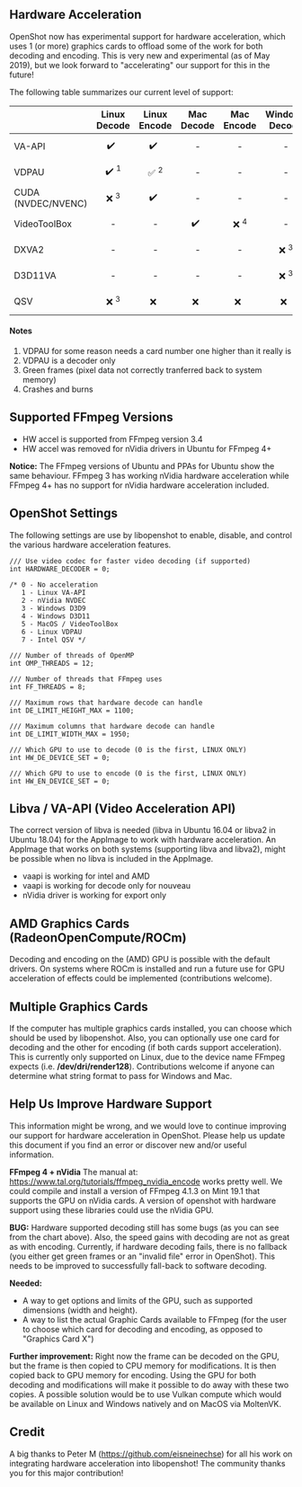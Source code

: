 ## Hardware Acceleration

OpenShot now has experimental support for hardware acceleration, which uses 1 (or more)
graphics cards to offload some of the work for both decoding and encoding. This is
very new and experimental (as of May 2019), but we look forward to "accelerating"
our support for this in the future!

The following table summarizes our current level of support:

|                    |  Linux Decode   |  Linux Encode   |    Mac Decode   |    Mac Encode   |  Windows Decode | Windows Encode  | Notes            |
|--------------------|:---------------:|:---------------:|:---------------:|:---------------:|:---------------:|:---------------:|------------------|
| VA-API             | ✔️ <sup> </sup> | ✔️ <sup> </sup> |      -          |        -        |        -        |        -        | *Linux Only*     |
| VDPAU              | ✔️ <sup>1</sup> | ✅ <sup>2</sup> |      -          |        -        |        -        |        -        | *Linux Only*     |
| CUDA (NVDEC/NVENC) | ❌ <sup>3</sup> | ✔️ <sup> </sup> |      -          |        -        |        -        | ✔️ <sup> </sup> | *Cross Platform* |
| VideoToolBox       |           -     |         -       | ✔️ <sup> </sup> | ❌ <sup>4</sup> |        -        |       -         | *Mac Only*       |
| DXVA2              |           -     |         -       |      -          |        -        | ❌ <sup>3</sup> |       -         | *Windows Only*   |
| D3D11VA            |           -     |         -       |      -          |        -        | ❌ <sup>3</sup> |       -         | *Windows Only*   |
| QSV                | ❌ <sup>3</sup> | ❌ <sup> </sup> | ❌ <sup> </sup> | ❌ <sup> </sup> | ❌ <sup> </sup> | ❌ <sup> </sup> | *Cross Platform* |

#### Notes

1.  VDPAU for some reason needs a card number one higher than it really is
2.  VDPAU is a decoder only
3.  Green frames (pixel data not correctly tranferred back to system memory)
4.  Crashes and burns

## Supported FFmpeg Versions

*   HW accel is supported from FFmpeg version 3.4
*   HW accel was removed for nVidia drivers in Ubuntu for FFmpeg 4+

**Notice:** The FFmpeg versions of Ubuntu and PPAs for Ubuntu show the
same behaviour. FFmpeg 3 has working nVidia hardware acceleration while
FFmpeg 4+ has no support for nVidia hardware acceleration
included.

## OpenShot Settings

The following settings are use by libopenshot to enable, disable, and control
the various hardware acceleration features.

```{cpp}
/// Use video codec for faster video decoding (if supported)
int HARDWARE_DECODER = 0;

/* 0 - No acceleration
   1 - Linux VA-API
   2 - nVidia NVDEC
   3 - Windows D3D9
   4 - Windows D3D11
   5 - MacOS / VideoToolBox
   6 - Linux VDPAU
   7 - Intel QSV */

/// Number of threads of OpenMP
int OMP_THREADS = 12;

/// Number of threads that FFmpeg uses
int FF_THREADS = 8;

/// Maximum rows that hardware decode can handle
int DE_LIMIT_HEIGHT_MAX = 1100;

/// Maximum columns that hardware decode can handle
int DE_LIMIT_WIDTH_MAX = 1950;

/// Which GPU to use to decode (0 is the first, LINUX ONLY)
int HW_DE_DEVICE_SET = 0;

/// Which GPU to use to encode (0 is the first, LINUX ONLY)
int HW_EN_DEVICE_SET = 0;
```

## Libva / VA-API (Video Acceleration API)

The correct version of libva is needed (libva in Ubuntu 16.04 or libva2
in Ubuntu 18.04) for the AppImage to work with hardware acceleration.
An AppImage that works on both systems (supporting libva and libva2),
might be possible when no libva is included in the AppImage.

*   vaapi is working for intel and AMD
*   vaapi is working for decode only for nouveau
*   nVidia driver is working for export only

## AMD Graphics Cards (RadeonOpenCompute/ROCm)

Decoding and encoding on the (AMD) GPU is possible with the default drivers.
On systems where ROCm is installed and run a future use for GPU acceleration
of effects could be implemented (contributions welcome).

## Multiple Graphics Cards

If the computer has multiple graphics cards installed, you can choose which
should be used by libopenshot. Also, you can optionally use one card for
decoding and the other for encoding (if both cards support acceleration).
This is currently only supported on Linux, due to the device name FFmpeg
expects (i.e. **/dev/dri/render128**). Contributions welcome if anyone can
determine what string format to pass for Windows and Mac.

## Help Us Improve Hardware Support

This information might be wrong, and we would love to continue improving
our support for hardware acceleration in OpenShot. Please help us update
this document if you find an error or discover new and/or useful information.

**FFmpeg 4 + nVidia** The manual at:
https://www.tal.org/tutorials/ffmpeg_nvidia_encode
works pretty well. We could compile and install a version of FFmpeg 4.1.3
on Mint 19.1 that supports the GPU on nVidia cards. A version of openshot
with hardware support using these libraries could use the nVidia GPU.

**BUG:** Hardware supported decoding still has some bugs (as you can see from
the chart above). Also, the speed gains with decoding are not as great
as with encoding. Currently, if hardware decoding fails, there is no
fallback (you either get green frames or an "invalid file" error in OpenShot).
This needs to be improved to successfully fall-back to software decoding.

**Needed:**

*   A way to get options and limits of the GPU, such as
    supported dimensions (width and height).
*   A way to list the actual Graphic Cards available to FFmpeg (for the
    user to choose which card for decoding and encoding, as opposed
    to "Graphics Card X")

**Further improvement:** Right now the frame can be decoded on the GPU, but the
frame is then copied to CPU memory for modifications. It is then copied back to
GPU memory for encoding. Using the GPU for both decoding and modifications
will make it possible to do away with these two copies. A possible solution would
be to use Vulkan compute which would be available on Linux and Windows natively
and on MacOS via MoltenVK.

## Credit

A big thanks to Peter M (https://github.com/eisneinechse) for all his work
on integrating hardware acceleration into libopenshot! The community thanks
you for this major contribution!
